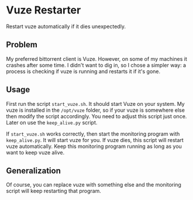 Vuze Restarter
==============

Restart vuze automatically if it dies unexpectedly.

Problem
-------
My preferred bittorrent client is Vuze. However, on some of my machines it
crashes after some time. I didn't want to dig in, so I chose a simpler way:
a process is checking if vuze is running and restarts it if it's gone.

Usage
-----
First run the script `start_vuze.sh`. It should start Vuze on your
system. My vuze is installed in the `/opt/vuze` folder, so if your vuze
is somewhere else then modify the script accordingly. You need to adjust
this script just once. Later on use the `keep_alive.py` script.

If `start_vuze.sh` works correctly, then start the monitoring program
with `keep_alive.py`. It will start vuze for you. If vuze dies, this
script will restart vuze automatically. Keep this monitoring program
running as long as you want to keep vuze alive.

Generalization
--------------
Of course, you can replace vuze with something else and the monitoring
script will keep restarting that program.
